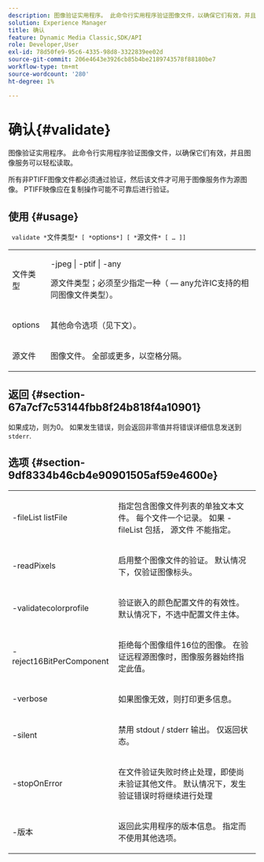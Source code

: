 ```yaml
---
description: 图像验证实用程序。 此命令行实用程序验证图像文件，以确保它们有效，并且图像服务可以轻松读取。
solution: Experience Manager
title: 确认
feature: Dynamic Media Classic,SDK/API
role: Developer,User
exl-id: 78d50fe9-95c6-4335-98d8-3322839ee02d
source-git-commit: 206e4643e3926cb85b4be2189743578f88180be7
workflow-type: tm+mt
source-wordcount: '280'
ht-degree: 1%

---
```


# 确认{#validate}

图像验证实用程序。 此命令行实用程序验证图像文件，以确保它们有效，并且图像服务可以轻松读取。

所有非PTIFF图像文件都必须通过验证，然后该文件才可用于图像服务作为源图像。 PTIFF映像应在复制操作可能不可靠后进行验证。

## 使用 {#usage}

` validate *`文件类型`* [ *`options`*] [ *`源文件`* [ … ]]`

<table id="simpletable_D2C6B20E1007433AB4184A73046A44F0"> 
 <tr class="strow"> 
  <td class="stentry"> <p> <span class="codeph"> <span class="varname"> 文件类型 </span> </span> </p> </td> 
  <td class="stentry"> <p> <span class="codeph"> -jpeg | -ptif | -any </span> </p> <p>源文件类型；必须至少指定一种（ — any允许IC支持的相同图像文件类型）。 </p> </td> 
 </tr> 
 <tr class="strow"> 
  <td class="stentry"> <p> <span class="codeph"> <span class="varname"> options </span> </span> </p> </td> 
  <td class="stentry"> <p>其他命令选项（见下文）。 </p> </td> 
 </tr> 
 <tr class="strow"> 
  <td class="stentry"> <p> <span class="codeph"> <span class="varname"> 源文件 </span> </span> </p> </td> 
  <td class="stentry"> <p> 图像文件。 全部或更多，以空格分隔。 </p> </td> 
 </tr> 
</table>

## 返回 {#section-67a7cf7c53144fbb8f24b818f4a10901}

如果成功，则为0。 如果发生错误，则会返回非零值并将错误详细信息发送到 `stderr`.

## 选项 {#section-9df8334b46cb4e90901505af59e4600e}

<table id="simpletable_004B1A29BDFD40A9B89E4CBD23119B3F"> 
 <tr class="strow"> 
  <td class="stentry"> <p> <span class="codeph"> -fileList <span class="varname"> listFile </span> </span> </p> </td> 
  <td class="stentry"> <p>指定包含图像文件列表的单独文本文件。 每个文件一个记录。 如果 <span class="codeph"> -fileList </span> 包括， <span class="varname"> 源文件 </span> 不能指定。 </p> </td> 
 </tr> 
 <tr class="strow"> 
  <td class="stentry"> <p> <span class="codeph"> -readPixels </span> </p> </td> 
  <td class="stentry"> <p>启用整个图像文件的验证。 默认情况下，仅验证图像标头。 </p> </td> 
 </tr> 
 <tr class="strow"> 
  <td class="stentry"> <p> <span class="codeph"> -validatecolorprofile </span> </p> </td> 
  <td class="stentry"> <p>验证嵌入的颜色配置文件的有效性。 默认情况下，不选中配置文件主体。 </p> </td> 
 </tr> 
 <tr class="strow"> 
  <td class="stentry"> <p> <span class="codeph"> -reject16BitPerComponent </span> </p> </td> 
  <td class="stentry"> <p> 拒绝每个图像组件16位的图像。 在验证远程源图像时，图像服务器始终指定此值。 </p> </td> 
 </tr> 
 <tr class="strow"> 
  <td class="stentry"> <p> <span class="codeph"> -verbose </span> </p> </td> 
  <td class="stentry"> <p> 如果图像无效，则打印更多信息。 </p> </td> 
 </tr> 
 <tr class="strow"> 
  <td class="stentry"> <p> <span class="codeph"> -silent </span> </p> </td> 
  <td class="stentry"> <p>禁用 <span class="codeph"> stdout </span>/ <span class="codeph"> stderr </span> 输出。 仅返回状态。 </p> </td> 
 </tr> 
 <tr class="strow"> 
  <td class="stentry"> <p> <span class="codeph"> -stopOnError </span> </p> </td> 
  <td class="stentry"> <p>在文件验证失败时终止处理，即使尚未验证其他文件。 默认情况下，发生验证错误时将继续进行处理 </p> </td> 
 </tr> 
 <tr class="strow"> 
  <td class="stentry"> <p> <span class="codeph"> -版本 </span> </p> </td> 
  <td class="stentry"> <p>返回此实用程序的版本信息。 指定而不使用其他选项。 </p> </td> 
 </tr> 
</table>

